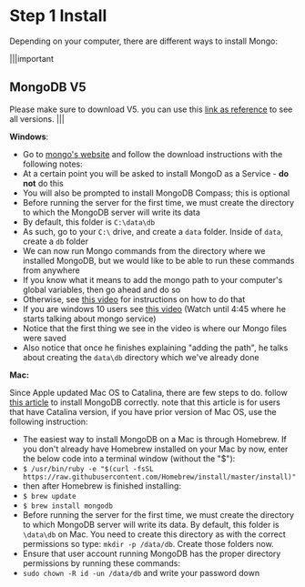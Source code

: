 # Step 1  Install

Depending on your computer, there are different ways to install Mongo:

|||important
## MongoDB V5

Please make sure to download V5. you can use this [link as reference](https://www.mongodb.com/download-center/community/releases/archive#:~:text=Archive%3A%20mongodb%2Dwindows%2Dx86_64%2D5.0.14.zip) to see all versions.
|||

**Windows**:

-   Go to [mongo's website](https://docs.mongodb.com/manual/tutorial/install-mongodb-on-windows/#download-mdb-edition) and follow the download instructions with the following notes:
-   At a certain point you will be asked to install MongoD as a Service - **do not** do this
-   You will also be prompted to install MongoDB Compass; this is optional
-   Before running the server for the first time, we must create the directory to which the MongoDB server will write its data
-   By default, this folder is `C:\data\db`
-   As such, go to your `C:\` drive, and create a `data` folder. Inside of `data`, create a `db` folder
-   We can now run Mongo commands from the directory where we installed MongoDB, but we would like to be able to run these commands from anywhere
-   If you know what it means to add the mongo path to your computer's global variables, then go ahead and do so
-   Otherwise, see [this video](https://youtu.be/sBdaRlgb4N8?t=90) for instructions on how to do that
-   If you are windows 10 users see [this video](https://youtu.be/ll2tY6KH8Tk?t=141) (Watch until 4:45 where he starts talking about mongo service)
-   Notice that the first thing we see in the video is where our Mongo files were saved
-   Also notice that once he finishes explaining "adding the path", he talks about creating the `data\db` directory which we've already done

  

**Mac:**

Since Apple updated Mac OS to Catalina, there are few steps to do. follow [this article](https://medium.com/better-programming/installing-mongodb-on-macos-catalina-aab1cbe0c836) to install MongoDB correctly. note that this article is for users that have Catalina version, if you have prior version of Mac OS, use the following instruction:

-   The easiest way to install MongoDB on a Mac is through Homebrew. If you don't already have Homebrew installed on your Mac by now, enter the below code into a terminal window (without the "$"):
-   `$ /usr/bin/ruby -e "$(curl -fsSL https://raw.githubusercontent.com/Homebrew/install/master/install)"`
-   then after Homebrew is finished installing:
-   `$ brew update`
-   `$ brew install mongodb`
-   Before running the server for the first time, we must create the directory to which MongoDB server will write its data. By default, this folder is `\data\db` on Mac. You need to create this directory as with the correct permissions so type: `mkdir -p /data/db`. Create those folders now.
-   Ensure that user account running MongoDB has the proper directory permissions by running these commands:
-   `sudo chown -R id -un /data/db` and write your password down